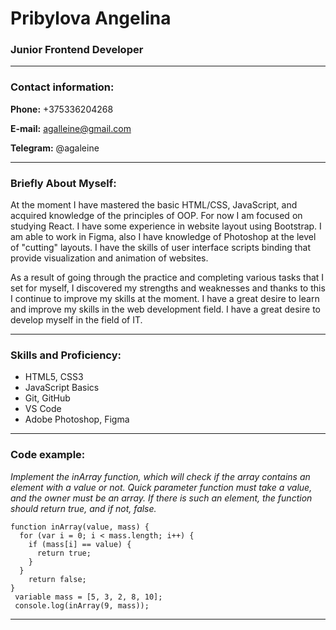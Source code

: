 # Pribylova Angelina
### Junior Frontend Developer
************
### Contact information:
**Phone:** +375336204268

**E-mail:** agalleine@gmail.com

**Telegram:** @agaleine 
************
### Briefly About Myself:
At the moment I have mastered the basic
HTML/CSS, JavaScript, and acquired knowledge
of the principles of OOP. For now I am focused
on studying React. I have some experience in
website layout using Bootstrap. I am able to
work in Figma, also I have knowledge of
Photoshop at the level of "cutting" layouts. I
have the skills of user interface scripts binding
that provide visualization and animation of
websites.

As a result of going through the practice and
completing various tasks that I set for myself, I
discovered my strengths and weaknesses and
thanks to this I continue to improve my skills at
the moment. I have a great desire to learn and
improve my skills in the web development field.
I have a great desire to develop myself in the field of IT.
************
### Skills and Proficiency:
* HTML5, CSS3
* JavaScript Basics
* Git, GitHub
* VS Code
* Adobe Photoshop, Figma
************
### Code example:
*Implement the inArray function, which will check if the array contains an element with a value or not. Quick parameter function
must take a value, and the owner must be an array. If there is such an element, the function should return true, and if not, false.*

~~~
function inArray(value, mass) {
  for (var i = 0; i < mass.length; i++) {
    if (mass[i] == value) {
      return true;
    }
  }
    return false;
}
 variable mass = [5, 3, 2, 8, 10];
 console.log(inArray(9, mass));
~~~
************
